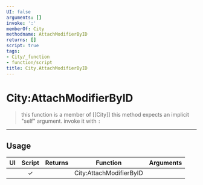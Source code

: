 ```yaml
---
UI: false
arguments: []
invoke: ':'
memberOf: City
methodname: AttachModifierByID
returns: []
script: true
tags:
- City/_function
- function/script
title: City.AttachModifierByID
---
```

# City:AttachModifierByID
> this function is a member of [[City]]
> this method expects an implicit "self" argument. invoke it with `:`
-----
## Usage
|  UI | Script | Returns | Function | Arguments |
|:---:|:------:|-------:|:--------:|:---------|
| |✓||City:AttachModifierByID||
